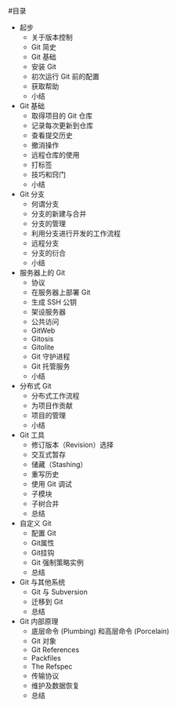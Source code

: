 #目录

* 起步
   * 关于版本控制
   * Git 简史
   * Git 基础
   * 安装 Git
   * 初次运行 Git 前的配置
   * 获取帮助
   * 小结
* Git 基础
   * 取得项目的 Git 仓库
   * 记录每次更新到仓库
   * 查看提交历史
   * 撤消操作
   * 远程仓库的使用
   * 打标签
   * 技巧和窍门
   * 小结
* Git 分支
   * 何谓分支
   * 分支的新建与合并
   * 分支的管理
   * 利用分支进行开发的工作流程
   * 远程分支
   * 分支的衍合
   * 小结
* 服务器上的 Git
   * 协议
   * 在服务器上部署 Git
   * 生成 SSH 公钥
   * 架设服务器
   * 公共访问
   * GitWeb
   * Gitosis
   * Gitolite
   * Git 守护进程
   * Git 托管服务
   * 小结
* 分布式 Git
   * 分布式工作流程
   * 为项目作贡献
   * 项目的管理
   * 小结
* Git 工具
   * 修订版本（Revision）选择
   * 交互式暂存
   * 储藏（Stashing）
   * 重写历史
   * 使用 Git 调试
   * 子模块
   * 子树合并
   * 总结
* 自定义 Git
   * 配置 Git
   * Git属性
   * Git挂钩
   * Git 强制策略实例
   * 总结
* Git 与其他系统
   * Git 与 Subversion
   * 迁移到 Git
   * 总结
* Git 内部原理
   * 底层命令 (Plumbing) 和高层命令 (Porcelain)
   * Git 对象
   * Git References
   * Packfiles
   * The Refspec
   * 传输协议
   * 维护及数据恢复
   * 总结